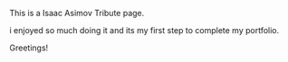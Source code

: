 This is a Isaac Asimov Tribute page.

i enjoyed so much doing it and its my first step to complete my portfolio.

Greetings!
